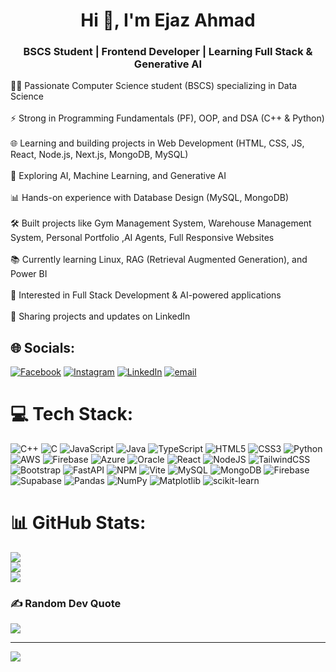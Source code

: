 <h1 align="center">Hi 👋, I'm Ejaz Ahmad</h1>
<h3 align="center">BSCS Student | Frontend Developer | Learning Full Stack & Generative AI</h3>
👨‍💻 Passionate Computer Science student (BSCS) specializing in Data Science<br><br>⚡ Strong in Programming Fundamentals (PF), OOP, and DSA (C++ & Python)<br><br>🌐 Learning and building projects in Web Development (HTML, CSS, JS, React, Node.js, Next.js, MongoDB, MySQL)<br><br>🤖 Exploring AI, Machine Learning, and Generative AI<br><br>📊 Hands-on experience with Database Design (MySQL, MongoDB)<br><br>🛠️ Built projects like Gym Management System, Warehouse Management System, Personal Portfolio ,AI Agents,  Full Responsive Websites<br><br>📚 Currently learning Linux, RAG (Retrieval Augmented Generation), and Power BI<br><br>🚀 Interested in Full Stack Development & AI-powered applications<br><br>📝 Sharing projects and updates on LinkedIn


## 🌐 Socials:
[![Facebook](https://img.shields.io/badge/Facebook-%231877F2.svg?logo=Facebook&logoColor=white)](https://facebook.com/ejazahmad001) [![Instagram](https://img.shields.io/badge/Instagram-%23E4405F.svg?logo=Instagram&logoColor=white)](https://instagram.com/itx_ejaz_virk) [![LinkedIn](https://img.shields.io/badge/LinkedIn-%230077B5.svg?logo=linkedin&logoColor=white)](https://linkedin.com/in/ejaz-ahmad-virk) [![email](https://img.shields.io/badge/Email-D14836?logo=gmail&logoColor=white)](mailto:ejazahmadvirk091@gmail.com) 

# 💻 Tech Stack:
![C++](https://img.shields.io/badge/c++-%2300599C.svg?style=for-the-badge&logo=c%2B%2B&logoColor=white) ![C](https://img.shields.io/badge/c-%2300599C.svg?style=for-the-badge&logo=c&logoColor=white) ![JavaScript](https://img.shields.io/badge/javascript-%23323330.svg?style=for-the-badge&logo=javascript&logoColor=%23F7DF1E) ![Java](https://img.shields.io/badge/java-%23ED8B00.svg?style=for-the-badge&logo=openjdk&logoColor=white) ![TypeScript](https://img.shields.io/badge/typescript-%23007ACC.svg?style=for-the-badge&logo=typescript&logoColor=white) ![HTML5](https://img.shields.io/badge/html5-%23E34F26.svg?style=for-the-badge&logo=html5&logoColor=white) ![CSS3](https://img.shields.io/badge/css3-%231572B6.svg?style=for-the-badge&logo=css3&logoColor=white) ![Python](https://img.shields.io/badge/python-3670A0?style=for-the-badge&logo=python&logoColor=ffdd54) ![AWS](https://img.shields.io/badge/AWS-%23FF9900.svg?style=for-the-badge&logo=amazon-aws&logoColor=white) ![Firebase](https://img.shields.io/badge/firebase-%23039BE5.svg?style=for-the-badge&logo=firebase) ![Azure](https://img.shields.io/badge/azure-%230072C6.svg?style=for-the-badge&logo=microsoftazure&logoColor=white) ![Oracle](https://img.shields.io/badge/Oracle-F80000?style=for-the-badge&logo=oracle&logoColor=white) ![React](https://img.shields.io/badge/react-%2320232a.svg?style=for-the-badge&logo=react&logoColor=%2361DAFB) ![NodeJS](https://img.shields.io/badge/node.js-6DA55F?style=for-the-badge&logo=node.js&logoColor=white) ![TailwindCSS](https://img.shields.io/badge/tailwindcss-%2338B2AC.svg?style=for-the-badge&logo=tailwind-css&logoColor=white) ![Bootstrap](https://img.shields.io/badge/bootstrap-%238511FA.svg?style=for-the-badge&logo=bootstrap&logoColor=white) ![FastAPI](https://img.shields.io/badge/FastAPI-005571?style=for-the-badge&logo=fastapi) ![NPM](https://img.shields.io/badge/NPM-%23CB3837.svg?style=for-the-badge&logo=npm&logoColor=white) ![Vite](https://img.shields.io/badge/vite-%23646CFF.svg?style=for-the-badge&logo=vite&logoColor=white) ![MySQL](https://img.shields.io/badge/mysql-4479A1.svg?style=for-the-badge&logo=mysql&logoColor=white) ![MongoDB](https://img.shields.io/badge/MongoDB-%234ea94b.svg?style=for-the-badge&logo=mongodb&logoColor=white) ![Firebase](https://img.shields.io/badge/firebase-a08021?style=for-the-badge&logo=firebase&logoColor=ffcd34) ![Supabase](https://img.shields.io/badge/Supabase-3ECF8E?style=for-the-badge&logo=supabase&logoColor=white) ![Pandas](https://img.shields.io/badge/pandas-%23150458.svg?style=for-the-badge&logo=pandas&logoColor=white) ![NumPy](https://img.shields.io/badge/numpy-%23013243.svg?style=for-the-badge&logo=numpy&logoColor=white) ![Matplotlib](https://img.shields.io/badge/Matplotlib-%23ffffff.svg?style=for-the-badge&logo=Matplotlib&logoColor=black) ![scikit-learn](https://img.shields.io/badge/scikit--learn-%23F7931E.svg?style=for-the-badge&logo=scikit-learn&logoColor=white)
# 📊 GitHub Stats:
![](https://github-readme-stats.vercel.app/api?username=EjazAhmadVirk&theme=radical&hide_border=true&include_all_commits=false&count_private=true)<br/>
![](https://nirzak-streak-stats.vercel.app/?user=EjazAhmadVirk&theme=radical&hide_border=true)<br/>
![](https://github-readme-stats.vercel.app/api/top-langs/?username=EjazAhmadVirk&theme=radical&hide_border=true&include_all_commits=false&count_private=true&layout=compact)

### ✍️ Random Dev Quote
![](https://quotes-github-readme.vercel.app/api?type=horizontal&theme=radical)

---
[![](https://visitcount.itsvg.in/api?id=EjazAhmadVirk&icon=0&color=0)](https://visitcount.itsvg.in)

<!-- Proudly created with GPRM ( https://gprm.itsvg.in ) -->
